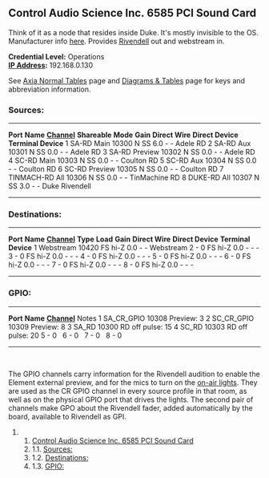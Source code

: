 Control Audio Science Inc. 6585 PCI Sound Card 
----------------------------------------------

Think of it as a node that resides inside Duke. It's mostly invisible to
the OS. Manufacturer info
[here](http://www.audioscience.com/internet/products/cobranet/asi6585.htm "http://www.audioscience.com/internet/products/cobranet/asi6585.htm").
Provides
[Rivendell](https://wiki.wmfo.org/Operations/Rivendell#ASI_SoundCard "Rivendell")
out and webstream in.

**Credential Level:** Operations\
 **[IP
Address](https://wiki.wmfo.org/index.php?title=Operations/Diagrams_%26_Tables/IP_Address_Space "IP Address Space"):**
192.168.0.130

See [Axia Normal
Tables](/Operations/Diagrams_%26_Tables/Axia_Normal_Tables "Operations/Diagrams_%26_Tables/Axia_Normal_Tables") page
and [Diagrams &
Tables](https://wiki.wmfo.org/index.php?title=Operations/Diagrams_%26_Tables "Diagrams & Tables")
page for keys and abbreviation information.

### Sources: 

  ---------- ---------------- ------------------------------------------------------------------------------------------------------------------------- --------------- ---------- ---------- ----------------- ------------------- ---------------------
  **Port**   **Name**         [**Channel**](https://wiki.wmfo.org/index.php?title=Operations/Diagrams_%26_Tables/LW_Address_Space "LW Address Space")   **Shareable**   **Mode**   **Gain**   **Direct Wire**   **Direct Device**   **Terminal Device**
  1          SA-RD Main       10300                                                                                                                     N               SS         6.0        -                 -                   Adele RD
  2          SA-RD Aux        10301                                                                                                                     N               SS         0.0        -                 -                   Adele RD
  3          SA-RD Preview    10302                                                                                                                     N               SS         0.0        -                 -                   Adele RD
  4          SC-RD Main       10303                                                                                                                     N               SS         0.0        -                 -                   Coulton RD
  5          SC-RD Aux        10304                                                                                                                     N               SS         0.0        -                 -                   Coulton RD
  6          SC-RD Preview    10305                                                                                                                     N               SS         0.0        -                 -                   Coulton RD
  7          TINMACH-RD All   10306                                                                                                                     N               SS         0.0        -                 -                   TinMachine RD
  8          DUKE-RD All      10307                                                                                                                     N               SS         3.0        -                 -                   Duke Rivendell
  ---------- ---------------- ------------------------------------------------------------------------------------------------------------------------- --------------- ---------- ---------- ----------------- ------------------- ---------------------

### Destinations: 

  ---------- ----------- ------------------------------------------------------------------------------------------------------------------------- ---------- ---------- ---------- ----------------- ------------------- ---------------------
  **Port**   **Name**    [**Channel**](https://wiki.wmfo.org/index.php?title=Operations/Diagrams_%26_Tables/LW_Address_Space "LW Address Space")   **Type**   **Load**   **Gain**   **Direct Wire**   **Direct Device**   **Terminal Device**
  1          Webstream   10420                                                                                                                     FS         hi-Z       0.0        -                 -                   Webstream
  2          -           0                                                                                                                         FS         hi-Z       0.0        -                 -                   -
  3          -           0                                                                                                                         FS         hi-Z       0.0        -                 -                   -
  4          -           0                                                                                                                         FS         hi-Z       0.0        -                 -                   -
  5          -           0                                                                                                                         FS         hi-Z       0.0        -                 -                   -
  6          -           0                                                                                                                         FS         hi-Z       0.0        -                 -                   -
  7          -           0                                                                                                                         FS         hi-Z       0.0        -                 -                   -
  8          -           0                                                                                                                         FS         hi-Z       0.0        -                 -                   -
  ---------- ----------- ------------------------------------------------------------------------------------------------------------------------- ---------- ---------- ---------- ----------------- ------------------- ---------------------

### GPIO: 

  ---------- -------------- ------------------------------------------------------------------------------------------------------------------------- ------------------
  **Port**   **Name**       [**Channel**](https://wiki.wmfo.org/index.php?title=Operations/Diagrams_%26_Tables/LW_Address_Space "LW Address Space")   Notes
  1          SA\_CR\_GPIO   10308                                                                                                                     Preview: 3
  2          SC\_CR\_GPIO   10309                                                                                                                     Preview: 8
  3          SA\_RD         10300                                                                                                                     RD off pulse: 15
  4          SC\_RD         10303                                                                                                                     RD off pulse: 20
  5          -              0                                                                                                                          
  6          -              0                                                                                                                          
  7          -              0                                                                                                                          
  8          -              0                                                                                                                          
  ---------- -------------- ------------------------------------------------------------------------------------------------------------------------- ------------------

 

The GPIO channels carry information for the Rivendell audition to enable
the Element external preview, and for the mics to turn on the [on-air
lights](https://wiki.wmfo.org/index.php?title=Operations/Diagrams_%26_Tables/GPIO_Spec/On_Air_Lights "On Air Lights").
They are used as the CR GPIO channel in every source profile in that
room, as well as on the physical GPIO port that drives the lights. The
second pair of channels make GPO about the Rivendell fader, added
automatically by the board, available to Rivendell as GPI.

1.  1. [Control Audio Science Inc. 6585 PCI Sound
    Card](#Control_Audio_Science_Inc..C2.A06585_PCI_Sound_Card)
    1.  1.1. [Sources:](#Sources:)
    2.  1.2. [Destinations:](#Destinations:)
    3.  1.3. [GPIO:](#GPIO:)


